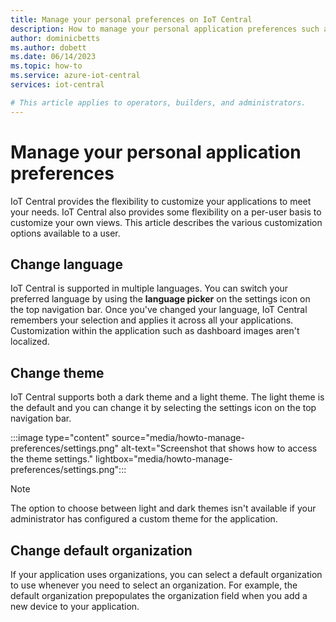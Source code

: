 ```yaml
---
title: Manage your personal preferences on IoT Central
description: How to manage your personal application preferences such as changing language, theme, and default organization in your IoT Central application.
author: dominicbetts
ms.author: dobett
ms.date: 06/14/2023
ms.topic: how-to
ms.service: azure-iot-central
services: iot-central

# This article applies to operators, builders, and administrators.
---
```

# Manage your personal application preferences

IoT Central provides the flexibility to customize your applications to meet your needs. IoT Central also provides some flexibility on a per-user basis to customize your own views. This article describes the various customization options available to a user.

## Change language

IoT Central is supported in multiple languages. You can switch your preferred language by using the **language picker** on the settings icon on the top navigation bar. Once you've changed your language, IoT Central remembers your selection and applies it across all your applications. Customization within the application such as dashboard images aren't localized.

## Change theme

IoT Central supports both a dark theme and a light theme. The light theme is the default and you can change it by selecting the settings icon on the top navigation bar.

:::image type="content" source="media/howto-manage-preferences/settings.png" alt-text="Screenshot that shows how to access the theme settings." lightbox="media/howto-manage-preferences/settings.png":::

> [!NOTE]
> The option to choose between light and dark themes isn't available if your administrator has configured a custom theme for the application.

## Change default organization

If your application uses organizations, you can select a default organization to use whenever you need to select an organization. For example, the default organization prepopulates the organization field when you add a new device to your application.
